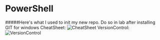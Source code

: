 ﻿# PowerShell
#####Here's what I used to init my new repo. Do so in lab after installing GIT for windows
CheatSheet: 
![CheatSheet](https://www.git-tower.com/blog/content/posts/54-git-cheat-sheet/git-cheat-sheet-large01.png "CheatSheet")
VersionControl: 
![VersionControl](https://www.git-tower.com/blog/content/posts/54-git-cheat-sheet/git-cheat-sheet-large02.png "VersionControl")
